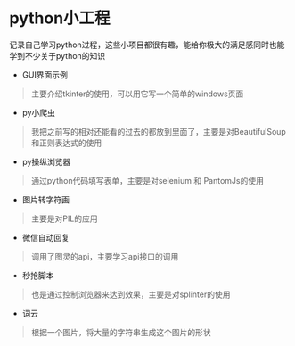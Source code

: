 # python小工程

记录自己学习python过程，这些小项目都很有趣，能给你极大的满足感同时也能学到不少关于python的知识

- GUI界面示例
> 主要介绍tkinter的使用，可以用它写一个简单的windows页面

- py小爬虫
> 我把之前写的相对还能看的过去的都放到里面了，主要是对BeautifulSoup和正则表达式的使用

- py操纵浏览器
> 通过python代码填写表单，主要是对selenium 和 PantomJs的使用

- 图片转字符画
> 主要是对PIL的应用

- 微信自动回复
> 调用了图灵的api，主要学习api接口的调用

- 秒抢脚本
> 也是通过控制浏览器来达到效果，主要是对splinter的使用

- 词云
> 根据一个图片，将大量的字符串生成这个图片的形状
